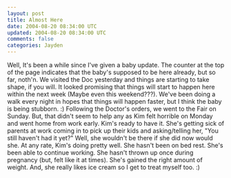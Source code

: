 ```yaml
---           
layout: post
title: Almost Here
date: 2004-08-20 08:34:00 UTC
updated: 2004-08-20 08:34:00 UTC
comments: false
categories: Jayden
---
```

Well, It's been a while since I've given a baby update. The counter at the top of the page indicates that the baby's supposed to be here already, but so far, noth'n. We visited the Doc yesterday and things are starting to take shape, if you will. It looked promising that things will start to happen here within the next week (Maybe even this weekend???). We've been doing a walk every night in hopes that things will happen faster, but I think the baby is being stubborn. :) Following the Doctor's orders, we went to the Fair on Sunday. But, that didn't seem to help any as Kim felt horrible on Monday and went home from work early. Kim's ready to have it. She's getting sick of parents at work coming in to pick up their kids and asking/telling her, "You still haven't had it yet?" Well, she wouldn't be there if she did now would she. At any rate, Kim's doing pretty well. She hasn't been on bed rest. She's been able to continue working. She hasn't thrown up once during pregnancy (but, felt like it at times). She's gained the right amount of weight. And, she really likes ice cream so I get to treat myself too. :)
